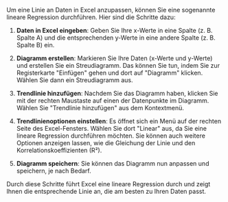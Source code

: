 Um eine Linie an Daten in Excel anzupassen, können Sie eine sogenannte lineare Regression durchführen. Hier sind die Schritte dazu:

1. **Daten in Excel eingeben**: Geben Sie Ihre x-Werte in eine Spalte (z. B. Spalte A) und die entsprechenden y-Werte in eine andere Spalte (z. B. Spalte B) ein.

2. **Diagramm erstellen**: Markieren Sie Ihre Daten (x-Werte und y-Werte) und erstellen Sie ein Streudiagramm. Das können Sie tun, indem Sie zur Registerkarte "Einfügen" gehen und dort auf "Diagramm" klicken. Wählen Sie dann ein Streudiagramm aus.

3. **Trendlinie hinzufügen**: Nachdem Sie das Diagramm haben, klicken Sie mit der rechten Maustaste auf einen der Datenpunkte im Diagramm. Wählen Sie "Trendlinie hinzufügen" aus dem Kontextmenü.

4. **Trendlinienoptionen einstellen**: Es öffnet sich ein Menü auf der rechten Seite des Excel-Fensters. Wählen Sie dort "Linear" aus, da Sie eine lineare Regression durchführen möchten. Sie können auch weitere Optionen anzeigen lassen, wie die Gleichung der Linie und den Korrelationskoeffizienten (R²).

5. **Diagramm speichern**: Sie können das Diagramm nun anpassen und speichern, je nach Bedarf.

Durch diese Schritte führt Excel eine lineare Regression durch und zeigt Ihnen die entsprechende Linie an, die am besten zu Ihren Daten passt.
